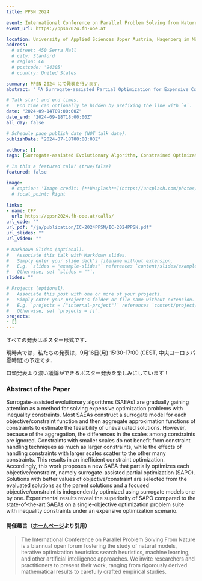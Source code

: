 ```yaml
---
title: PPSN 2024

event: International Conference on Parallel Problem Solving from Nature (PPSN 2024)
event_url: https://ppsn2024.fh-ooe.at

location: University of Applied Sciences Upper Austria, Hagenberg im Mühlkreis, Austria
address:
  # street: 450 Serra Mall
  # city: Stanford
  # region: CA
  # postcode: '94305'
  # country: United States

summary: PPSN 2024 にて発表を行います．
abstract: "「A Surrogate-assisted Partial Optimization for Expensive Constrained Optimization Problems」というタイトルで，GECCO 2024 にてポスター発表を行います．会場は University of Applied Sciences Upper Austria です．"

# Talk start and end times.
#   End time can optionally be hidden by prefixing the line with `#`.
date: "2024-09-14T09:00:00Z"
date_end: "2024-09-18T18:00:00Z"
all_day: false

# Schedule page publish date (NOT talk date).
publishDate: "2024-07-18T00:00:00Z"

authors: []
tags: [Surrogate-assisted Evolutionary Algorithm, Constrained Optimization Problem, Expensive Optimization Problem, Radial Basis Function Network, Differential Evolution]

# Is this a featured talk? (true/false)
featured: false

image:
  # caption: 'Image credit: [**Unsplash**](https://unsplash.com/photos/bzdhc5b3Bxs)'
  # focal_point: Right

links:
- name: CFP
  url: https://ppsn2024.fh-ooe.at/calls/
url_code: ""
url_pdf: "/ja/publication/IC-2024PPSN/IC-2024PPSN.pdf"
url_slides: ""
url_video: ""

# Markdown Slides (optional).
#   Associate this talk with Markdown slides.
#   Simply enter your slide deck's filename without extension.
#   E.g. `slides = "example-slides"` references `content/slides/example-slides.md`.
#   Otherwise, set `slides = ""`.
slides: ""

# Projects (optional).
#   Associate this post with one or more of your projects.
#   Simply enter your project's folder or file name without extension.
#   E.g. `projects = ["internal-project"]` references `content/project/deep-learning/index.md`.
#   Otherwise, set `projects = []`.
projects:
- []
---
```


すべての発表はポスター形式です．

現時点では，私たちの発表は，9月16日(月) 15:30-17:00 (CEST, 中央ヨーロッパ夏時間)の予定です．

口頭発表より濃い議論ができるポスター発表を楽しみにしています！

### Abstract of the Paper

Surrogate-assisted evolutionary algorithms (SAEAs) are gradually gaining attention as a method for solving expensive optimization problems with inequality constraints. Most SAEAs construct a surrogate model for each objective/constraint function and then aggregate approximation functions of constraints to estimate the feasibility of unevaluated solutions. However, because of the aggregation, the differences in the scales among constraints are ignored. Constraints with smaller scales do not benefit from constraint handling techniques as much as larger constraints, while the effects of handling constraints with larger scales scatter to the other many constraints. This results in an inefficient constraint optimization. Accordingly, this work proposes a new SAEA that partially optimizes each objective/constraint, namely surrogate-assisted partial optimization (SAPO). Solutions with better values of objective/constraint are selected from the evaluated solutions as the parent solutions and a focused objective/constraint is independently optimized using surrogate models one by one. Experimental results reveal the superiority of SAPO compared to the state-of-the-art SAEAs on a single-objective optimization problem suite with inequality constraints under an expensive optimization scenario.


#### 開催趣旨（[ホームページ](https://ppsn2024.fh-ooe.at)より引用）

> The International Conference on Parallel Problem Solving From Nature is a biannual open forum fostering the study of natural models, iterative optimization heuristics search heuristics, machine learning, and other artificial intelligence approaches. We invite researchers and practitioners to present their work, ranging from rigorously derived mathematical results to carefully crafted empirical studies.
